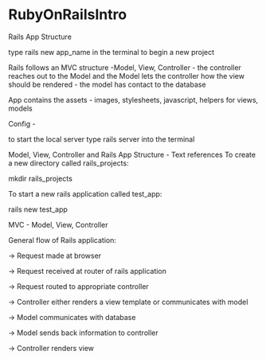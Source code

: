 # RubyOnRailsIntro

Rails App Structure

type 
    rails new app_name 
in the terminal to begin a new project

Rails follows an MVC structure
    -Model, View, Controller
    - the controller reaches out to the Model and the Model lets the controller how the view should be rendered
    - the model has contact to the database


App contains the assets -
 images, stylesheets, javascript, helpers for views, models

Config -


to start the local server type 
    rails server 
into the terminal


Model, View, Controller and Rails App Structure - Text references
To create a new directory called rails_projects:

mkdir rails_projects

To start a new rails application called test_app:

rails new test_app

MVC - Model, View, Controller

General flow of Rails application:

-> Request made at browser

-> Request received at router of rails application

-> Request routed to appropriate controller

-> Controller either renders a view template or communicates with model

-> Model communicates with database

-> Model sends back information to controller

-> Controller renders view
 